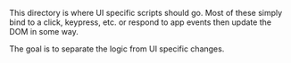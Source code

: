 
This directory is where UI specific scripts should go. Most of
these simply bind to a click, keypress, etc. or respond to
app events then update the DOM in some way.

The goal is to separate the logic from UI specific changes.
